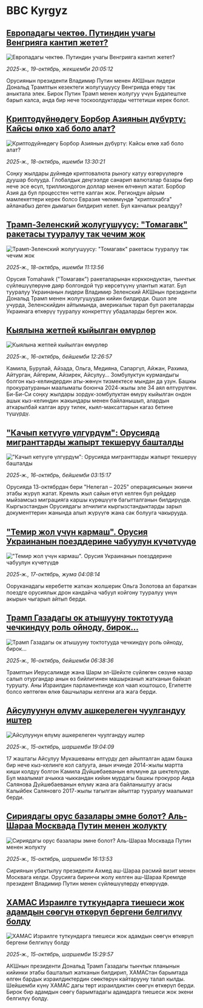 # BBC Kyrgyz## [Европадагы чектөө. Путиндин учагы Венгрияга кантип жетет?](https://www.bbc.com/kyrgyz/articles/cwy7drv8dyno?at_medium=RSS&at_campaign=rss?at_campaign=githubrss)![Европадагы чектөө. Путиндин учагы Венгрияга кантип жетет?](https://ichef.bbci.co.uk/ace/ws/240/cpsprodpb/cbff/live/da86c3f0-ab6f-11f0-9045-ff945a3371d8.jpg)_2025-ж., 19-октябрь, жекшемби 20:05:12_Орусиянын президенти Владимир Путин менен АКШнын лидери Дональд Трамптын кезектеги жолугушуусу Венгрияда өтөрү так аныктала элек. Бирок Путин Трамп менен жолугуу үчүн Будапештке барып калса, анда бир нече тоскоолдуктарды четтетиши керек болот.## [Криптодүйнөдөгү Борбор Азиянын дүбүртү: Кайсы өлкө хаб боло алат?](https://www.bbc.com/kyrgyz/articles/c70j4g28x4zo?at_medium=RSS&at_campaign=rss?at_campaign=githubrss)![Криптодүйнөдөгү Борбор Азиянын дүбүртү: Кайсы өлкө хаб боло алат?](https://ichef.bbci.co.uk/ace/ws/240/cpsprodpb/541a/live/43b3ad90-ab69-11f0-ba75-093eca1ac29b.jpg)_2025-ж., 18-октябрь, ишемби 13:30:21_Соңку жылдары дүйнөдө криптовалюта рыногу катуу өзгөрүүлөргө дуушар болууда. Глобалдык деңгээлде санарип валюталар базары бир нече эсе өсүп, триллиондогон доллар менен өлчөнүп жатат. Борбор Азия да бул процесстен четте калган жок. Региондун айрым мамлекеттери керек болсо Евразия чөлкөмүндө "криптохабга" айланабыз деген дымагын билдирип келет. Бул канчалык реалдуу?## [Трамп-Зеленский жолугушуусу: "Томагавк" ракетасы тууралуу так чечим жок](https://www.bbc.com/kyrgyz/articles/cly9vg474e5o?at_medium=RSS&at_campaign=rss?at_campaign=githubrss)![Трамп-Зеленский жолугушуусу: "Томагавк" ракетасы тууралуу так чечим жок](https://ichef.bbci.co.uk/ace/ws/240/cpsprodpb/2e21/live/4d20f8e0-aba7-11f0-ba75-093eca1ac29b.jpg)_2025-ж., 18-октябрь, ишемби 11:13:56_Орусия Tomahawk ("Томагавк") ракеталарынан корккондуктан, тынчтык сүйлөшүүлөрүнө даяр болгондой түр көрсөтүүнү улантып жатат. Бул тууралуу Украинанын лидери Владимир Зеленский АКШнын президенти Дональд Трамп менен жолугушуудан кийин билдирди. Ошол эле учурда, Зеленскийдин айтымында, америкалык тарап бул ракеталарды Украинага өткөрүү тууралуу конкреттүү убадаларды берген жок.## [Кыялына жетпей кыйылган өмүрлөр ](https://www.bbc.com/kyrgyz/articles/c1m3lrkk8llo?at_medium=RSS&at_campaign=rss?at_campaign=githubrss)![Кыялына жетпей кыйылган өмүрлөр ](https://ichef.bbci.co.uk/ace/ws/240/cpsprodpb/f8c8/live/6b88c470-aa7b-11f0-9c75-5fce1bce10a4.png)_2025-ж., 16-октябрь, бейшемби 12:26:57_Камила, Бурулай, Айзада, Ольга, Медияна, Сапаргүл, Айжан, Рахима, Айтурган, Айгерим, Айзирек, Айсулуу… Зомбулуктун курмандыгы болгон кыз-келиндердин аты-жөнүн тизмектесе мындан да узун. Башкы прокуратуранын маалыматы боюнча 2024-жылы эле 34 аял өлтүрүлгөн. Би-Би-Си соңку жылдары зордук-зомбулуктан өмүрү кыйылган ондон ашык кыз-келиндин жакындары менен байланышып, алардын аткарылбай калган аруу тилек, кыял-максаттарын кагаз бетине түшүрдү.## ["Качып кетүүгө үлгүрдүм": Орусияда мигранттарды жапырт текшерүү башталды](https://www.bbc.com/kyrgyz/articles/c4gwd5llqe5o?at_medium=RSS&at_campaign=rss?at_campaign=githubrss)!["Качып кетүүгө үлгүрдүм": Орусияда мигранттарды жапырт текшерүү башталды](https://ichef.bbci.co.uk/ace/ws/240/cpsprodpb/9fab/live/918a8b00-a9c6-11f0-8da2-811fba9518ff.jpg)_2025-ж., 16-октябрь, бейшемби 03:15:17_Орусияда 13-октябрдан бери "Нелегал – 2025" операциясынын экинчи этабы жүрүп жатат. Кремль жыл сайын өтүп келген бул рейддер мыйзамсыз миграцияга каршы күрөшүүгө багытталганын билдирүүдө. Кыргызстандын Орусиядагы элчилиги кыргызстандыктарды зарыл документтерин жанында алып жүрүүгө жана сак болууга чакырууда.## ["Темир жол үчүн кармаш". Орусия Украинанын поезддерине чабуулун күчөтүүдө ](https://www.bbc.com/kyrgyz/articles/cyv87g0p9pvo?at_medium=RSS&at_campaign=rss?at_campaign=githubrss)!["Темир жол үчүн кармаш". Орусия Украинанын поезддерине чабуулун күчөтүүдө ](https://ichef.bbci.co.uk/ace/ws/240/cpsprodpb/47d4/live/70c77fb0-aa55-11f0-ba75-093eca1ac29b.jpg)_2025-ж., 17-октябрь, жума 04:08:14_Ооруканадагы керебетте жаткан жолшерик Ольга Золотова ал бараткан поездге орусиялык дрон кандайча чабуул койгону тууралуу үнүн акырын чыгарып айтып берди.## [Трамп Газадагы ок атышууну токтотууда чечкиндүү роль ойноду, бирок...](https://www.bbc.com/kyrgyz/articles/cdrzdlp6zl5o?at_medium=RSS&at_campaign=rss?at_campaign=githubrss)![Трамп Газадагы ок атышууну токтотууда чечкиндүү роль ойноду, бирок...](https://ichef.bbci.co.uk/ace/ws/240/cpsprodpb/80d3/live/25f97790-aa5a-11f0-9d87-a79f167250e5.jpg)_2025-ж., 16-октябрь, бейшемби 06:38:36_Трамптын Иерусалимде жана Шарм эл-Шейхте сүйлөгөн сөзүнө назар салып отургандар анын өз бийлигинен машырканып жатканын байкап турушту. Аны Израилдин парламентинде кол чаап коштошсо, Египетте болсо көптөгөн өлкө башчылары келгени ага жага берди.## [Айсулуунун өлүмү ашкерелеген чуулгандуу иштер](https://www.bbc.com/kyrgyz/articles/cn7ey56rxz0o?at_medium=RSS&at_campaign=rss?at_campaign=githubrss)![Айсулуунун өлүмү ашкерелеген чуулгандуу иштер](https://ichef.bbci.co.uk/ace/ws/240/cpsprodpb/43e4/live/8cfaac60-a9f7-11f0-b2a1-6f537f66f9aa.jpg)_2025-ж., 15-октябрь, шаршемби 19:04:09_17 жаштагы Айсулуу Мукашеваны өлтүрдү деп айыпталган адам башка бир нече кыз-келинге кол салууга, анын ичинде 2014-жылы мартта киши колдуу болгон Камила Дүйшөбаеванын өлүмүнө да шектелүүдө. Бул маалымат ачыкка чыккандан кийин мурдагы башкы прокурор Аида Салянова Дүйшөбаеванын өлүмү жана ага байланыштуу агасы Калыйбек Саляновго 2017-жылы тагылган айыптар тууралуу маалымат берди.## [Сириядагы орус базалары эмне болот? Аль-Шараа Москвада Путин менен жолукту](https://www.bbc.com/kyrgyz/articles/cyv8y19rjnyo?at_medium=RSS&at_campaign=rss?at_campaign=githubrss)![Сириядагы орус базалары эмне болот? Аль-Шараа Москвада Путин менен жолукту](https://ichef.bbci.co.uk/ace/ws/240/cpsprodpb/538e/live/38ebee90-a9bb-11f0-8da2-811fba9518ff.jpg)_2025-ж., 15-октябрь, шаршемби 16:13:53_Сириянын убактылуу президенти Ахмед аш-Шараа расмий визит менен Москвага келди. Орусияга биринчи жолу келген аш-Шараа Кремлде президент Владимир Путин менен сүйлөшүүлөрдү өткөрүүдө.## [ХАМАС Израилге туткундарга тиешеси жок адамдын сөөгүн өткөрүп бергени белгилүү болду](https://www.bbc.com/kyrgyz/articles/c8x1e7j74nro?at_medium=RSS&at_campaign=rss?at_campaign=githubrss)![ХАМАС Израилге туткундарга тиешеси жок адамдын сөөгүн өткөрүп бергени белгилүү болду](https://ichef.bbci.co.uk/ace/ws/240/cpsprodpb/6683/live/48fb5ab0-a99c-11f0-b741-177e3e2c2fc7.jpg)_2025-ж., 15-октябрь, шаршемби 15:29:57_АКШнын президенти Дональд Трамп Газадагы тынчтык планынын кийинки этабы башталып жатканын билдирип, ХАМАСтан барымтада өлгөн бардык израилдиктердин сөөктөрүн кайтарууну талап кылды. Шейшемби күнү ХАМАС дагы төрт израилдиктин сөөгүн өткөрүп берди.  Бирок бир адамдын сөөгү барымтадагы адамдарга тиешеси жок экени белгилүү болду.